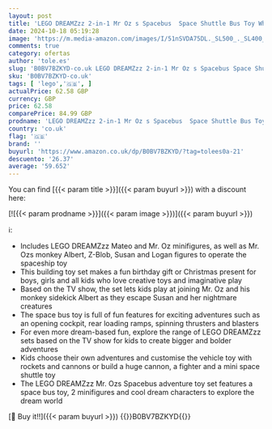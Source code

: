 ```yaml
---
layout: post
title: 'LEGO DREAMZzz 2-in-1 Mr Oz s Spacebus  Space Shuttle Bus Toy Which Can Be Built in 2 Ways  with Mateo  Z-Blob & Logan  Adventure Toys for Imaginative Play Based on TV Show  For Kids  Boys  Girls 71460'
date: 2024-10-18 05:19:28
image: 'https://m.media-amazon.com/images/I/51nSVDA75DL._SL500_._SL400_.jpg'
comments: true
category: ofertas
author: 'tole.es'
slug: 'B0BV7BZKYD-co.uk LEGO DREAMZzz 2-in-1 Mr Oz s Spacebus Space Shuttle Bus...'
sku: 'B0BV7BZKYD-co.uk'
tags: [ 'lego','🇬🇧', ]
actualPrice: 62.58 GBP
currency: GBP
price: 62.58
comparePrice: 84.99 GBP
prodname: 'LEGO DREAMZzz 2-in-1 Mr Oz s Spacebus  Space Shuttle Bus Toy Which Can Be Built in 2 Ways  with Mateo  Z-Blob & Logan  Adventure Toys for Imaginative Play Based on TV Show  For Kids  Boys  Girls 71460'
country: 'co.uk'
flag: '🇬🇧'
brand: ''
buyurl: 'https://www.amazon.co.uk/dp/B0BV7BZKYD/?tag=tolees0a-21'
descuento: '26.37'
average: '59.652'
---
```


You can find [{{< param title >}}]({{< param buyurl >}}) with a discount here:

[![{{< param prodname >}}]({{< param image >}})]({{< param buyurl >}})

ℹ️:

- Includes LEGO DREAMZzz Mateo and Mr. Oz minifigures, as well as Mr. Ozs monkey Albert, Z-Blob, Susan and Logan figures to operate the spaceship toy
- This building toy set makes a fun birthday gift or Christmas present for boys, girls and all kids who love creative toys and imaginative play
- Based on the TV show, the set lets kids play at joining Mr. Oz and his monkey sidekick Albert as they escape Susan and her nightmare creatures
- The space bus toy is full of fun features for exciting adventures such as an opening cockpit, rear loading ramps, spinning thrusters and blasters
- For even more dream-based fun, explore the range of LEGO DREAMZzz sets based on the TV show for kids to create bigger and bolder adventures
- Kids choose their own adventures and customise the vehicle toy with rockets and cannons or build a huge cannon, a fighter and a mini space shuttle toy
- The LEGO DREAMZzz Mr. Ozs Spacebus adventure toy set features a space bus toy, 2 minifigures and cool dream characters to explore the dream world

[🛒 Buy it!!]({{< param buyurl >}})
{{<world>}}B0BV7BZKYD{{</world>}}
